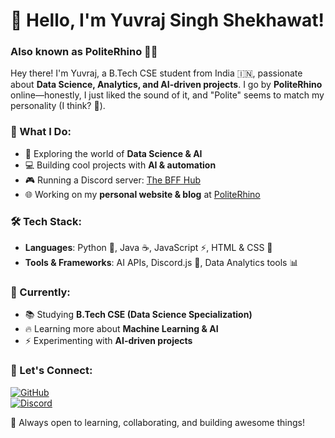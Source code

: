 # 👋 Hello, I'm Yuvraj Singh Shekhawat!  

### Also known as **PoliteRhino** 🦏✨  

Hey there! I'm Yuvraj, a B.Tech CSE student from India 🇮🇳, passionate about **Data Science, Analytics, and AI-driven projects**. I go by **PoliteRhino** online—honestly, I just liked the sound of it, and "Polite" seems to match my personality (I think? 🤔).  

### 🚀 What I Do:  
- 🔬 Exploring the world of **Data Science & AI**  
- 💻 Building cool projects with **AI & automation**  
- 🎮 Running a Discord server: [The BFF Hub](https://discord.gg/hf9ZNUfvdx)  
- 🌐 Working on my **personal website & blog** at [PoliteRhino](https://politerhino.freewebhostmost.com/)  

### 🛠️ Tech Stack:  
- **Languages**: Python 🐍, Java ☕, JavaScript ⚡, HTML & CSS 🎨  
- **Tools & Frameworks**: AI APIs, Discord.js 🤖, Data Analytics tools 📊  

### 📌 Currently:  
- 📚 Studying **B.Tech CSE (Data Science Specialization)**  
- 🔥 Learning more about **Machine Learning & AI**  
- ⚡ Experimenting with **AI-driven projects**  

### 🌱 Let's Connect:  
[![GitHub](https://img.shields.io/badge/GitHub-PoliteRhino-black?style=flat&logo=github)](https://github.com/PoliteRhino)  
[![Discord](https://img.shields.io/badge/Discord-The%20BFF%20Hub-5865F2?style=flat&logo=discord&logoColor=white)](#)  

🚀 Always open to learning, collaborating, and building awesome things!
